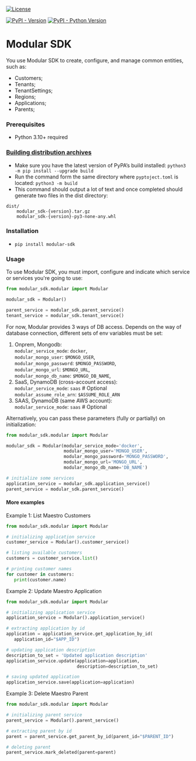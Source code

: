 [![License](https://img.shields.io/badge/License-Apache_2.0-blue.svg)](http://www.apache.org/licenses/LICENSE-2.0.txt)

[![PyPI - Version](https://img.shields.io/pypi/v/modular-sdk.svg)](https://pypi.org/project/modular-sdk)
[![PyPI - Python Version](https://img.shields.io/pypi/pyversions/modular-sdk.svg)](https://pypi.org/project/modular-sdk)


# Modular SDK

You use Modular SDK to create, configure, and manage common entities, such as:
- Customers;
- Tenants;
- TenantSettings;
- Regions;
- Applications;
- Parents;

### Prerequisites
- Python 3.10+ required

### [Building distribution archives](https://packaging.python.org/en/latest/tutorials/packaging-projects/#generating-distribution-archives)
- Make sure you have the latest version of PyPA’s build installed: `python3 -m pip install --upgrade build`
- Run the command form the same directory where `pyptoject.toml` is located: `python3 -m build`
- This command should output a lot of text and once completed should generate two files in the dist directory:
```
dist/
    modular_sdk-{version}.tar.gz
    modular_sdk-{version}-py3-none-any.whl
```

### Installation
- `pip install modular-sdk` 

### Usage

To use Modular SDK, you must import, configure and indicate which service or 
services you're going to use:

```python
from modular_sdk.modular import Modular

modular_sdk = Modular()

parent_service = modular_sdk.parent_service()
tenant_service = modular_sdk.tenant_service()
```
For now, Modular provides 3 ways of DB access. Depends on the way of database 
connection, different sets of env variables must be set:
1. Onprem, Mongodb:  
   `modular_service_mode`: `docker`,  
   `modular_mongo_user`: `$MONGO_USER`,  
   `modular_mongo_password`: `$MONGO_PASSWORD`,  
   `modular_mongo_url`: `$MONGO_URL`,  
   `modular_mongo_db_name`: `$MONGO_DB_NAME`,  
2. SaaS, DynamoDB (cross-account access):  
   `modular_service_mode`: `saas` # Optional  
   `modular_assume_role_arn`: `$ASSUME_ROLE_ARN`  
3. SAAS, DynamoDB (same AWS account):  
   `modular_service_mode`: `saas` # Optional  
   
Alternatively, you can pass these parameters (fully or partially) on 
initialization:

```python
from modular_sdk.modular import Modular

modular_sdk = Modular(modular_service_mode='docker',
                      modular_mongo_user='MONGO_USER',
                      modular_mongo_password='MONGO_PASSWORD',
                      modular_mongo_url='MONGO_URL',
                      modular_mongo_db_name='DB_NAME')

# initialize some services
application_service = modular_sdk.application_service()
parent_service = modular_sdk.parent_service()
```

#### More examples
Example 1: List Maestro Customers

```python
from modular_sdk.modular import Modular

# initializing application service
customer_service = Modular().customer_service()

# listing available customers 
customers = customer_service.list()

# printing customer names
for customer in customers:
   print(customer.name)
```


Example 2: Update Maestro Application

```python
from modular_sdk.modular import Modular

# initializing application service
application_service = Modular().application_service()

# extracting application by id
application = application_service.get_application_by_id(
   application_id="$APP_ID")

# updating application description
description_to_set = 'Updated application description'
application_service.update(application=application,
                           description=description_to_set)

# saving updated application
application_service.save(application=application)
```

Example 3: Delete Maestro Parent

```python
from modular_sdk.modular import Modular

# initializing parent service
parent_service = Modular().parent_service()

# extracting parent by id
parent = parent_service.get_parent_by_id(parent_id="$PARENT_ID")

# deleting parent
parent_service.mark_deleted(parent=parent)
```
